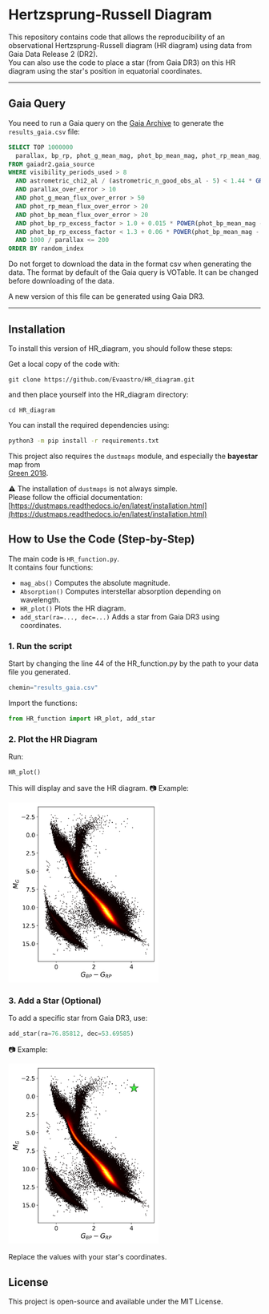 # Hertzsprung-Russell Diagram

This repository contains code that allows the reproducibility of an observational Hertzsprung-Russell diagram (HR diagram) using data from Gaia Data Release 2 (DR2).\
You can also use the code to place a star (from Gaia DR3) on this HR diagram using the star's position in equatorial coordinates.

---

## Gaia Query

You need to run a Gaia query on the [Gaia Archive](https://gea.esac.esa.int/archive/) to generate the `results_gaia.csv` file:

```sql
SELECT TOP 1000000
  parallax, bp_rp, phot_g_mean_mag, phot_bp_mean_mag, phot_rp_mean_mag, a_g_val, ra, dec
FROM gaiadr2.gaia_source
WHERE visibility_periods_used > 8
  AND astrometric_chi2_al / (astrometric_n_good_obs_al - 5) < 1.44 * GREATEST(1, EXP(-0.4 * (phot_g_mean_mag - 19.5)))
  AND parallax_over_error > 10
  AND phot_g_mean_flux_over_error > 50
  AND phot_rp_mean_flux_over_error > 20
  AND phot_bp_mean_flux_over_error > 20
  AND phot_bp_rp_excess_factor > 1.0 + 0.015 * POWER(phot_bp_mean_mag - phot_rp_mean_mag, 2)
  AND phot_bp_rp_excess_factor < 1.3 + 0.06 * POWER(phot_bp_mean_mag - phot_rp_mean_mag, 2)
  AND 1000 / parallax <= 200
ORDER BY random_index
```
Do not forget to download the data in the format csv when generating the data. The format by default of the Gaia query is VOTable. It can be changed before downloading of the data.

A new version of this file can be generated using Gaia DR3.

---

## Installation

To install this version of HR_diagram, you should follow these steps:

Get a local copy of the code with:
```
git clone https://github.com/Evaastro/HR_diagram.git
```

and then place yourself into the HR_diagram directory:
```
cd HR_diagram
```

You can install the required dependencies using:

```bash
python3 -m pip install -r requirements.txt
```

This project also requires the `dustmaps` module, and especially the **bayestar** map from  
[Green 2018](10.1093/mnras/sty1008).

 ⚠️ The installation of `dustmaps` is not always simple.  
Please follow the official documentation:  
[https://dustmaps.readthedocs.io/en/latest/installation.html](https://dustmaps.readthedocs.io/en/latest/installation.html)


## How to Use the Code (Step-by-Step)

The main code is `HR_function.py`.  
It contains four functions:

- `mag_abs()` Computes the absolute magnitude.
- `Absorption()` Computes interstellar absorption depending on wavelength.
- `HR_plot()` Plots the HR diagram.
- `add_star(ra=..., dec=...)` Adds a star from Gaia DR3 using coordinates.

### 1. Run the script

Start by changing the line 44 of the HR_function.py by the path to your data file you generated. 

```python
chemin="results_gaia.csv"
```

Import the functions:

```python
from HR_function import HR_plot, add_star
```

### 2. Plot the HR Diagram

Run:

```python
HR_plot()
```

This will display and save the HR diagram.
📷 Example:

<img src="/HR_empty.png" alt="Example HR Diagram" width="300"/>

### 3. Add a Star (Optional)

To add a specific star from Gaia DR3, use:

```python
add_star(ra=76.85812, dec=53.69585)
```

📷 Example:

<img src="/add_star_exemple.png" alt="Example star HR Diagram" width="300"/>

Replace the values with your star's coordinates.

## License

This project is open-source and available under the MIT License.
